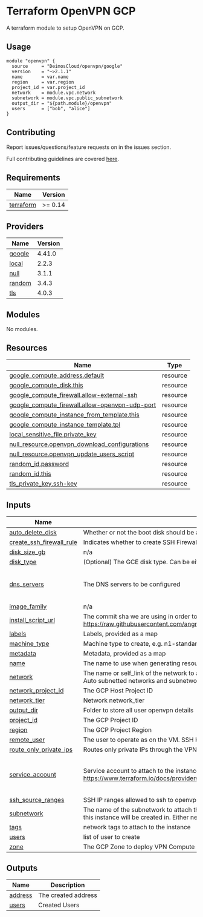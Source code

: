# Terraform OpenVPN GCP
A terraform module to setup OpenVPN on GCP.


## Usage

```hcl
module "openvpn" {
  source     = "DeimosCloud/openvpn/google"
  version    = "~>2.1.1"
  name       = var.name
  region     = var.region
  project_id = var.project_id
  network    = module.vpc.network
  subnetwork = module.vpc.public_subnetwork
  output_dir = "${path.module}/openvpn"
  users      = ["bob", "alice"]
}

```

## Contributing

Report issues/questions/feature requests on in the issues section.

Full contributing guidelines are covered [here](CONTRIBUTING.md).

<!-- BEGINNING OF PRE-COMMIT-TERRAFORM DOCS HOOK -->
## Requirements

| Name | Version |
|------|---------|
| <a name="requirement_terraform"></a> [terraform](#requirement\_terraform) | >= 0.14 |

## Providers

| Name | Version |
|------|---------|
| <a name="provider_google"></a> [google](#provider\_google) | 4.41.0 |
| <a name="provider_local"></a> [local](#provider\_local) | 2.2.3 |
| <a name="provider_null"></a> [null](#provider\_null) | 3.1.1 |
| <a name="provider_random"></a> [random](#provider\_random) | 3.4.3 |
| <a name="provider_tls"></a> [tls](#provider\_tls) | 4.0.3 |

## Modules

No modules.

## Resources

| Name | Type |
|------|------|
| [google_compute_address.default](https://registry.terraform.io/providers/hashicorp/google/latest/docs/resources/compute_address) | resource |
| [google_compute_disk.this](https://registry.terraform.io/providers/hashicorp/google/latest/docs/resources/compute_disk) | resource |
| [google_compute_firewall.allow-external-ssh](https://registry.terraform.io/providers/hashicorp/google/latest/docs/resources/compute_firewall) | resource |
| [google_compute_firewall.allow-openvpn-udp-port](https://registry.terraform.io/providers/hashicorp/google/latest/docs/resources/compute_firewall) | resource |
| [google_compute_instance_from_template.this](https://registry.terraform.io/providers/hashicorp/google/latest/docs/resources/compute_instance_from_template) | resource |
| [google_compute_instance_template.tpl](https://registry.terraform.io/providers/hashicorp/google/latest/docs/resources/compute_instance_template) | resource |
| [local_sensitive_file.private_key](https://registry.terraform.io/providers/hashicorp/local/latest/docs/resources/sensitive_file) | resource |
| [null_resource.openvpn_download_configurations](https://registry.terraform.io/providers/hashicorp/null/latest/docs/resources/resource) | resource |
| [null_resource.openvpn_update_users_script](https://registry.terraform.io/providers/hashicorp/null/latest/docs/resources/resource) | resource |
| [random_id.password](https://registry.terraform.io/providers/hashicorp/random/latest/docs/resources/id) | resource |
| [random_id.this](https://registry.terraform.io/providers/hashicorp/random/latest/docs/resources/id) | resource |
| [tls_private_key.ssh-key](https://registry.terraform.io/providers/hashicorp/tls/latest/docs/resources/private_key) | resource |

## Inputs

| Name | Description | Type | Default | Required |
|------|-------------|------|---------|:--------:|
| <a name="input_auto_delete_disk"></a> [auto\_delete\_disk](#input\_auto\_delete\_disk) | Whether or not the boot disk should be auto-deleted | `bool` | `false` | no |
| <a name="input_create_ssh_firewall_rule"></a> [create\_ssh\_firewall\_rule](#input\_create\_ssh\_firewall\_rule) | Indicates whether to create SSH Firewall rule | `bool` | `false` | no |
| <a name="input_disk_size_gb"></a> [disk\_size\_gb](#input\_disk\_size\_gb) | n/a | `string` | `"30"` | no |
| <a name="input_disk_type"></a> [disk\_type](#input\_disk\_type) | (Optional) The GCE disk type. Can be either pd-ssd, local-ssd, pd-balanced or pd-standard | `string` | `"pd-standard"` | no |
| <a name="input_dns_servers"></a> [dns\_servers](#input\_dns\_servers) | The DNS servers to be configured | `list(string)` | <pre>[<br>  "8.8.8.8",<br>  "8.8.4.4"<br>]</pre> | no |
| <a name="input_image_family"></a> [image\_family](#input\_image\_family) | n/a | `string` | `"ubuntu-2004-lts"` | no |
| <a name="input_install_script_url"></a> [install\_script\_url](#input\_install\_script\_url) | The commit sha we are using in order to determine which version of the install file to use: https://raw.githubusercontent.com/angristan/openvpn-install/master/openvpn-install.sh | `string` | `"https://raw.githubusercontent.com/angristan/openvpn-install/master/openvpn-install.sh"` | no |
| <a name="input_labels"></a> [labels](#input\_labels) | Labels, provided as a map | `map(string)` | `{}` | no |
| <a name="input_machine_type"></a> [machine\_type](#input\_machine\_type) | Machine type to create, e.g. n1-standard-1 | `string` | `"n1-standard-1"` | no |
| <a name="input_metadata"></a> [metadata](#input\_metadata) | Metadata, provided as a map | `map(string)` | `{}` | no |
| <a name="input_name"></a> [name](#input\_name) | The name to use when generating resources | `string` | `""` | no |
| <a name="input_network"></a> [network](#input\_network) | The name or self\_link of the network to attach this interface to. Use network attribute for Legacy or Auto subnetted networks and subnetwork for custom subnetted networks. | `string` | `"default"` | no |
| <a name="input_network_project_id"></a> [network\_project\_id](#input\_network\_project\_id) | The GCP Host Project ID | `string` | `null` | no |
| <a name="input_network_tier"></a> [network\_tier](#input\_network\_tier) | Network network\_tier | `string` | `"STANDARD"` | no |
| <a name="input_output_dir"></a> [output\_dir](#input\_output\_dir) | Folder to store all user openvpn details | `string` | `"openvpn"` | no |
| <a name="input_project_id"></a> [project\_id](#input\_project\_id) | The GCP Project ID | `string` | `null` | no |
| <a name="input_region"></a> [region](#input\_region) | The GCP Project Region | `string` | `null` | no |
| <a name="input_remote_user"></a> [remote\_user](#input\_remote\_user) | The user to operate as on the VM. SSH Key is generated for this user | `string` | `"ubuntu"` | no |
| <a name="input_route_only_private_ips"></a> [route\_only\_private\_ips](#input\_route\_only\_private\_ips) | Routes only private IPs through the VPN (10.0.0.0/8, 172.16.0.0/12, 192.168.0.0/16) | `bool` | `false` | no |
| <a name="input_service_account"></a> [service\_account](#input\_service\_account) | Service account to attach to the instance. See https://www.terraform.io/docs/providers/google/r/compute_instance_template.html#service_account. | <pre>object({<br>    email  = string,<br>    scopes = set(string)<br>  })</pre> | <pre>{<br>  "email": null,<br>  "scopes": []<br>}</pre> | no |
| <a name="input_ssh_source_ranges"></a> [ssh\_source\_ranges](#input\_ssh\_source\_ranges) | SSH IP ranges allowed to ssh to openvpn server | `list(string)` | `[]` | no |
| <a name="input_subnetwork"></a> [subnetwork](#input\_subnetwork) | The name of the subnetwork to attach this interface to. The subnetwork must exist in the same region this instance will be created in. Either network or subnetwork must be provided. | `string` | `null` | no |
| <a name="input_tags"></a> [tags](#input\_tags) | network tags to attach to the instance | `list(string)` | `[]` | no |
| <a name="input_users"></a> [users](#input\_users) | list of user to create | `list(string)` | `[]` | no |
| <a name="input_zone"></a> [zone](#input\_zone) | The GCP Zone to deploy VPN Compute instance to | `string` | n/a | yes |

## Outputs

| Name | Description |
|------|-------------|
| <a name="output_address"></a> [address](#output\_address) | The created address |
| <a name="output_users"></a> [users](#output\_users) | Created Users |
<!-- END OF PRE-COMMIT-TERRAFORM DOCS HOOK -->
